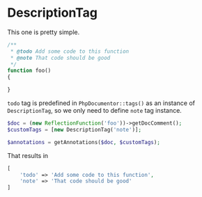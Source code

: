 DescriptionTag
===

This one is pretty simple.

```php
/**
 * @todo Add some code to this function
 * @note That code should be good
 */
function foo()
{

}
```

`todo` tag is predefined in `PhpDocumentor::tags()` as an instance of `DescriptionTag`, so we only need to define `note` tag instance.

```php
$doc = (new ReflectionFunction('foo'))->getDocComment();
$customTags = [new DescriptionTag('note')];

$annotations = getAnnotations($doc, $customTags);
```

That results in

```php
[
    'todo' => 'Add some code to this function',
    'note' => 'That code should be good'
]
```
